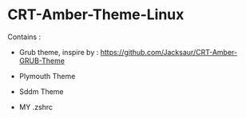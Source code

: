 # CRT-Amber-Theme-Linux


Contains : 

- Grub theme, inspire by : https://github.com/Jacksaur/CRT-Amber-GRUB-Theme

- Plymouth Theme

- Sddm Theme

- MY .zshrc 
